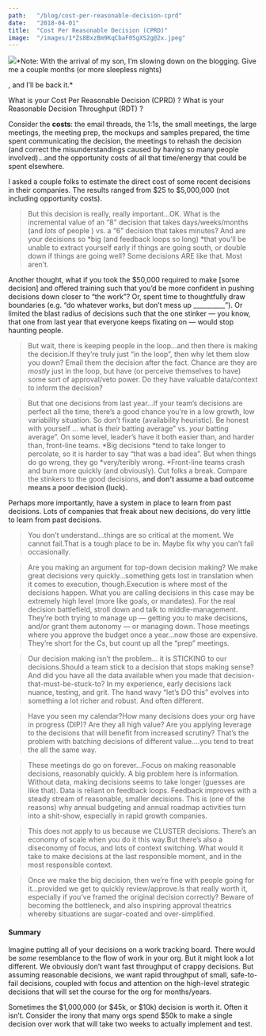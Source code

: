 ```yaml
---
path:	"/blog/cost-per-reasonable-decision-cprd"
date:	"2018-04-01"
title:	"Cost Per Reasonable Decision (CPRD)"
image:	"/images/1*Zs8BxzBm9KqCbaF05gXS2g@2x.jpeg"
---
```


![](/images/1*Zs8BxzBm9KqCbaF05gXS2g@2x.jpeg)*Note: With the arrival of my son, I’m slowing down on the blogging. Give me a couple months (or more sleepless nights)

, and I’ll be back it.*

What is your Cost Per Reasonable Decision (CPRD) ? What is your Reasonable Decision Throughput (RDT) ?

Consider the **costs**: the email threads, the 1:1s, the small meetings, the large meetings, the meeting prep, the mockups and samples prepared, the time spent communicating the decision, the meetings to rehash the decision (and correct the misunderstandings caused by having so many people involved)…and the opportunity costs of all that time/energy that could be spent elsewhere.

I asked a couple folks to estimate the direct cost of some recent decisions in their companies. The results ranged from $25 to $5,000,000 (not including opportunity costs).


> But this decision is really, really important…OK. What is the incremental value of an “8” decision that takes days/weeks/months (and *lots* of people ) vs. a “6” decision that takes minutes? And are your decisions so *big (and feedback loops so long) *that you’ll be unable to extract yourself early if things are going south, or double down if things are going well? Some decisions ARE like that. Most aren’t.

Another thought, what if you took the $50,000 required to make [some decision] and offered training such that you’d be more confident in pushing decisions down closer to “the work”? Or, spent time to thoughtfully draw boundaries (e.g. “do whatever works, but don’t mess up \_\_\_\_\_\_\_\_\_\_”). Or limited the blast radius of decisions such that the one stinker — you know, that one from last year that everyone keeps fixating on — would stop haunting people.


> But wait, there is keeping people in the loop…and then there is making the decision.If they’re truly just “in the loop”, then why let them slow you down? Email them the decision after the fact. Chance are they are *mostly* just in the loop, but have (or perceive themselves to have) some sort of approval/veto power. Do they have valuable data/context to inform the decision?


> But that one decisions from last year…If your team’s decisions are perfect all the time, there’s a good chance you’re in a low growth, low variability situation. So don’t fixate (availability heuristic). Be honest with yourself … what is *their* batting average” vs. *your* batting average”. On some level, leader’s have it both easier than, and harder than, front-line teams. *Big decisions *tend to take longer to percolate, so it is harder to say “that was a bad idea”. But when things do go wrong, they go *very/teribly wrong. *Front-line teams crash and burn more quickly (and obviously). Cut folks a break. Compare the stinkers to the good decisions, **and don’t assume a bad outcome means a poor decision (luck).**

Perhaps more importantly, have a system in place to learn from past decisions. Lots of companies that freak about new decisions, do very little to learn from past decisions.


> You don’t understand…things are so critical at the moment. We cannot fail.That is a tough place to be in. Maybe fix why you can’t fail occasionally.


> Are you making an argument for top-down decision making? We make great decisions very quickly…something gets lost in translation when it comes to execution, though.Execution is where most of the decisions happen. What you are calling decisions in this case may be extremely high level (more like goals, or mandates). For the real decision battlefield, stroll down and talk to middle-management. They’re both trying to manage up — getting you to make decisions, and/or grant them autonomy — or managing down. Those meetings where you approve the budget once a year…now those are expensive. They’re short for the Cs, but count up all the “prep” meetings.


> Our decision making isn’t the problem… it is STICKING to our decisions.Should a team stick to a decision that stops making sense? And did you have all the data available when you made that decision-that-must-be-stuck-to? In my experience, early decisions lack nuance, testing, and grit. The hand wavy “let’s DO this” evolves into something a lot richer and robust. And often different.


> Have you seen my calendar?How many decisions does your org have in progress (DIP)? Are they all high value? Are you applying leverage to the decisions that will benefit from increased scrutiny? That’s the problem with batching decisions of different value….you tend to treat the all the same way.


> These meetings do go on forever…Focus on making reasonable decisions, reasonably quickly. A big problem here is information. Without data, making decisions seems to take longer (guesses are like that). Data is reliant on feedback loops. Feedback improves with a steady stream of reasonable, smaller decisions. This is (one of the reasons) why annual budgeting and annual roadmap activities turn into a shit-show, especially in rapid growth companies.


> This does not apply to us because we CLUSTER decisions. There’s an economy of scale when you do it this way.But there’s also a diseconomy of focus, and lots of context switching. What would it take to make decisions at the last responsible moment, and in the most responsible context.


> Once we make the big decision, then we’re fine with people going for it…provided we get to quickly review/approve.Is that really worth it, especially if you’ve framed the original decision correctly? Beware of becoming the bottleneck, and also inspiring approval theatrics whereby situations are sugar-coated and over-simplified.

#### **Summary**

Imagine putting all of your decisions on a work tracking board. There would be *some* resemblance to the flow of work in your org. But it might look a lot different. We obviously don’t want fast throughput of crappy decisions. But assuming reasonable decisions, we want rapid throughput of small, safe-to-fail decisions, coupled with focus and attention on the high-level strategic decisions that will set the course for the org for months/years.

Sometimes the $1,000,000 (or $45k, or $10k) decision is worth it. Often it isn’t. Consider the irony that many orgs spend $50k to make a single decision over work that will take two weeks to actually implement and test.

